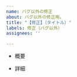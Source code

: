 ```yaml
---
name: バグ以外の修正
about: バグ以外の修正用。
title: "【修正】（タイトル）"
labels: 修正（バグ以外）
assignees: ''

---
```


- 概要

- 詳細
